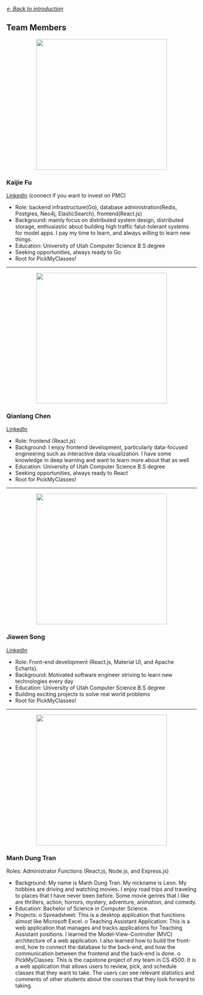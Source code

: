 _[← Back to introduction](/index.md)_

## Team Members

<div align="center"><img width="346"  src="https://user-images.githubusercontent.com/33532467/164355755-d38e15c2-cfed-4532-8468-4fcb705c3891.png"></div>

### Kaijie Fu

[LinkedIn](https://www.linkedin.com/in/kaijie-fu-35a0671b3/) (connect if you want to invest on PMC)

- Role: backend infrastructure(Go), database administration(Redis, Postgres, Neo4j, ElasticSearch), frontend(React.js)
- Background: mainly focus on distributed system design, distributed storage, enthusiastic about building
  high traffic falut-tolerant systems for model apps. I pay my time to learn, and always willing to learn new things.
- Education: University of Utah Computer Science B.S degree
- Seeking opportunities, always ready to Go
- Root for PickMyClasses!

---

<div align="center"><img width="346"  src="https://user-images.githubusercontent.com/33532467/164322726-4baeee89-fb24-43c0-bca0-bd584b25971b.png"></div>

### Qianlang Chen

[LinkedIn](https://www.linkedin.com/in/the-chenergy)

- Role: frontend (React.js)
- Background: I enjoy frontend development, particularly data-focused engineering such as interactive data visualization. I have some knowledge in deep learning and want to learn more about that as well
- Education: University of Utah Computer Science B.S degree
- Seeking opportunities, always ready to React
- Root for PickMyClasses!

---

<div align="center"><img width="346"  src="https://user-images.githubusercontent.com/33532467/164356118-303bdf63-419f-4709-9621-5bd25a5dd4e3.png"></div>

### Jiawen Song

[LinkedIn](https://www.linkedin.com/in/jiawen-song-ab6a7915a/)

- Role: Front-end development (React.js, Material UI, and Apache Echarts).
- Background: Motivated software engineer striving to learn new technologies every day
- Education: University of Utah Computer Science B.S degree
- Building exciting projects to solve real world problems
- Root for PickMyClasses!

---

<div align="center"><img width="346"  src="https://user-images.githubusercontent.com/33532467/164355668-6fcef841-27fc-40a3-98e3-575fbcbd4509.png"></div>

### Manh Dung Tran

Roles: Administrator Functions (React.js, Node.js, and Express.js)

- Background: My name is Manh Dung Tran. My nickname is Leon. My hobbies are driving and
  watching movies. I enjoy road trips and traveling to places that I have never been before. Some
  movie genres that I like are thrillers, action, horrors, mystery, adventure, animation, and
  comedy.
- Education: Bachelor of Science in Computer Science.
- Projects:
  o Spreadsheet: This is a desktop application that functions almost like Microsoft Excel.
  o Teaching Assistant Application: This is a web application that manages and tracks
  applications for Teaching Assistant positions. I learned the Model-View-Controller (MVC)
  architecture of a web application. I also learned how to build the front-end, how to
  connect the database to the back-end, and how the communication between the frontend and the back-end is done.
  o PickMyClasses: This is the capstone project of my team in CS 4500. It is a web
  application that allows users to review, pick, and schedule classes that they want to
  take. The users can see relevant statistics and comments of other students about the
  courses that they look forward to taking.
